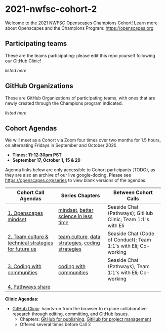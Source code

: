 # 2021-nwfsc-cohort-2

Welcome to the 2021 NWFSC Openscapes Champions Cohort! Learn more about Openscapes and the Champions Program: <https://openscapes.org>. 

## Participating teams

These are the teams participating: please edit this repo yourself following our GitHub Clinic!

*listed here*

## GitHub Organizations

These are GitHub Organizations of participating teams, with ones that are newly created through the Champions program indicated.

*listed here*

## Cohort Agendas

We will meet as a Cohort via Zoom four times over two months for 1.5 hours, on alternating Fridays in September and October 2020. 

- **Times: 11-12:30pm PST**
- **September 17, October 1, 15 & 29**

Agenda links below are only accessible to Cohort participants (TODO), as they are also an archive of our live google-docing. Please see <https://openscapes.org/series> to view blank versions of the agendas.

Cohort Call Agendas          | Series Chapters |      Between Cohort Calls
------------------|----------------------|--------------------------------
[1. Openscapes mindset](url) | [mindset](#mindset), [better science in less time](#bsilt) | Seaside Chat (Pathways); GitHub Clinic; Team 1:1's with Eli
[2. Team culture & technical strategies for future us](url) | [team culture](#team-culture), [data strategies](#data-strategies), [coding strategies](#coding-strategies) | Seaside Chat (Code of Conduct); Team 1:1's with Eli; Co-working 
[3. Coding with communities](url) | [coding with communities](#communities) | Seaside Chat (Pathways); Team 1:1's with Eli; Co-working
[4. Pathways share](url) |  | 

**Clinic Agendas:**

- [GitHub Clinic](url): hands-on from the browser to explore collaborative research through editing, committing, and GitHub Issues.
  - Chapters: [GitHub for publishing](#github-pub),  [GitHub for project management](#github-issues)
  - Offered several times before Call 2
